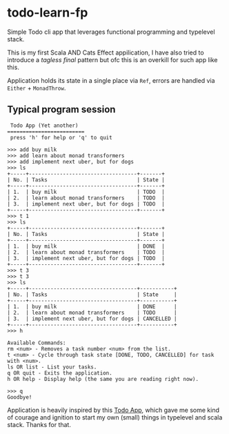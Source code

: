 # todo-learn-fp
Simple Todo cli app that leverages functional programming and typelevel stack.

This is my first Scala AND Cats Effect appilication, I have also tried to introduce a _tagless final_ pattern but
ofc this is an overkill for such app like this. 

Application holds its state in a single place via `Ref`, errors are handled via `Either` + `MonadThrow`. 

## Typical program session
``` 
 Todo App (Yet another)
=========================
 press 'h' for help or 'q' to quit

>>> add buy milk
>>> add learn about monad transformers
>>> add implement next uber, but for dogs
>>> ls
+-----+-----------------------------------+-------+
| No. | Tasks                             | State |
+-----+-----------------------------------+-------+
| 1.  | buy milk                          | TODO  |
| 2.  | learn about monad transformers    | TODO  |
| 3.  | implement next uber, but for dogs | TODO  |
+-----+-----------------------------------+-------+
>>> t 1
>>> ls
+-----+-----------------------------------+-------+
| No. | Tasks                             | State |
+-----+-----------------------------------+-------+
| 1.  | buy milk                          | DONE  |
| 2.  | learn about monad transformers    | TODO  |
| 3.  | implement next uber, but for dogs | TODO  |
+-----+-----------------------------------+-------+
>>> t 3
>>> t 3
>>> ls
+-----+-----------------------------------+-----------+
| No. | Tasks                             | State     |
+-----+-----------------------------------+-----------+
| 1.  | buy milk                          | DONE      |
| 2.  | learn about monad transformers    | TODO      |
| 3.  | implement next uber, but for dogs | CANCELLED |
+-----+-----------------------------------+-----------+
>>> h

Available Commands:
rm <num> - Removes a task number <num> from the list.
t <num> - Cycle through task state [DONE, TODO, CANCELLED] for task with <num>.
ls OR list - List your tasks.
q OR quit - Exits the application.
h OR help - Display help (the same you are reading right now).

>>> q
Goodbye!
```

Application is heavily inspired by this [Todo App](https://github.com/alvinj/FunctionalToDoListWithCats), which gave me some
kind of courage and ignition to start my own (small) things in typelevel and scala stack. Thanks for that.
